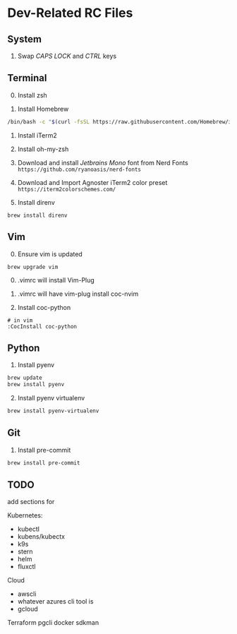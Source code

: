 # Dev-Related RC Files

## System

1. Swap *CAPS LOCK* and *CTRL* keys

## Terminal

0. Install zsh

1. Install Homebrew
```bash
/bin/bash -c "$(curl -fsSL https://raw.githubusercontent.com/Homebrew/install/master/install.sh)"
```

1. Install iTerm2

2. Install oh-my-zsh

3. Download and install *Jetbrains Mono* font from Nerd Fonts
`https://github.com/ryanoasis/nerd-fonts`

4. Download and Import Agnoster iTerm2 color preset
`https://iterm2colorschemes.com/`

5. Install direnv
```
brew install direnv
```

## Vim

0. Ensure vim is updated
```
brew upgrade vim
```

0. .vimrc will install Vim-Plug

0. .vimrc will have vim-plug install coc-nvim

1. Install coc-python
```
# in vim
:CocInstall coc-python
```

## Python
1. Install pyenv
```bash
brew update
brew install pyenv
```

2. Install pyenv virtualenv 
```bash
brew install pyenv-virtualenv
```

## Git

1. Install pre-commit
```bash
brew install pre-commit
```

## TODO

add sections for

Kubernetes:

- kubectl
- kubens/kubectx
- k9s
- stern
- helm
- fluxctl

Cloud

- awscli
- whatever azures cli tool is
- gcloud

Terraform
pgcli
docker
sdkman
